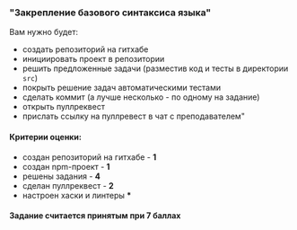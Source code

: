 ### "Закрепление базового синтаксиса языка"

Вам нужно будет:

- создать репозиторий на гитхабе
- инициировать проект в репозитории
- решить предложенные задачи (разместив код и тесты в директории `src`)
- покрыть решение задач автоматическими тестами
- сделать коммит (а лучше несколько - по одному на задание)
- открыть пуллреквест
- прислать ссылку на пуллревест в чат с преподавателем"

<!-- v -->

#### Критерии оценки:

- создан репозиторий на гитхабе - **1**
- создан npm-проект - **1**
- решены задания - **4**
- сделан пуллреквест - **2**
- настроен хаски и линтеры **\***

<p></p>

#### Задание считается принятым при 7 баллах
